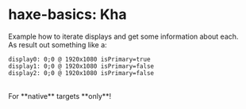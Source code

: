 haxe-basics: Kha
=========================

Example how to iterate displays and get some information about each.<br/>
As result out something like a:<br/>
```
display0: 0;0 @ 1920x1080 isPrimary=true
display1: 0;0 @ 1920x1080 isPrimary=false
display2: 0;0 @ 1920x1080 isPrimary=false
```
<br/>
For **native** targets **only**!
